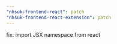 ```yaml
---
"nhsuk-frontend-react": patch
"nhsuk-frontend-react-extension": patch
---
```


fix: import JSX namespace from react
